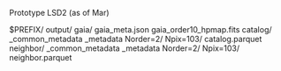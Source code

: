 Prototype LSD2 (as of Mar)

$PREFIX/
    output/
        gaia/
            gaia_meta.json
            gaia_order10_hpmap.fits
            catalog/
                _common_metadata
                _metadata
                Norder=2/
                    Npix=103/
                        catalog.parquet
            neighbor/
                _common_metadata
                _metadata
                Norder=2/
                    Npix=103/
                        neighbor.parquet